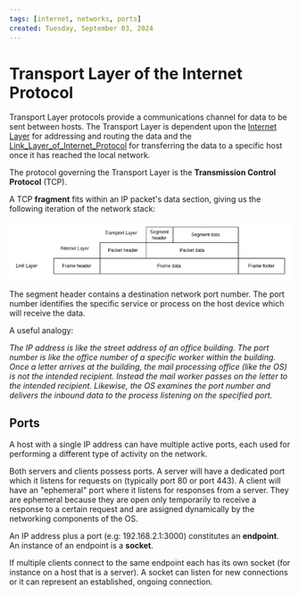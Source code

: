 ```yaml
---
tags: [internet, networks, ports]
created: Tuesday, September 03, 2024
---
```


# Transport Layer of the Internet Protocol

Transport Layer protocols provide a communications channel for data to be sent
between hosts. The Transport Layer is dependent upon the
[Internet Layer](Internet_Layer_of_Internet_Protocol.md) for addressing and
routing the data and the
[Link_Layer_of_Internet_Protocol](Link_Layer_of_Internet_Protocol.md) for
transferring the data to a specific host once it has reached the local network.

The protocol governing the Transport Layer is the **Transmission Control
Protocol** (TCP).

A TCP **fragment** fits within an IP packet's data section, giving us the
following iteration of the network stack:

![Transport layer fragment](/static/transport-layer-segment.png)

The segment header contains a destination network port number. The port number
identifies the specific service or process on the host device which will receive
the data.

A useful analogy:

_The IP address is like the street address of an office building. The port
number is like the office number of a specific worker within the building. Once
a letter arrives at the building, the mail processing office (like the OS) is
not the intended recipient. Instead the mail worker passes on the letter to the
intended recipient. Likewise, the OS examines the port number and delivers the
inbound data to the process listening on the specified port._

## Ports

A host with a single IP address can have multiple active ports, each used for
performing a different type of activity on the network.

Both servers and clients possess ports. A server will have a dedicated port
which it listens for requests on (typically port 80 or port 443). A client will
have an "ephemeral" port where it listens for responses from a server. They are
ephemeral because they are open only temporarily to receive a response to a
certain request and are assigned dynamically by the networking components of the
OS.

An IP address plus a port (e.g: 192.168.2.1:3000) constitutes an **endpoint**.
An instance of an endpoint is a **socket**.

If multiple clients connect to the same endpoint each has its own socket (for
instance on a host that is a server). A socket can listen for new connections or
it can represent an established, ongoing connection.
